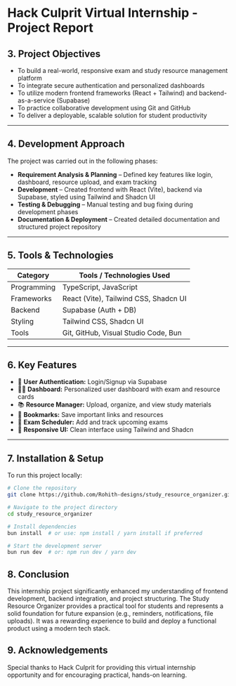# Hack Culprit Virtual Internship - Project Report
## 3. Project Objectives

- To build a real-world, responsive exam and study resource management platform  
- To integrate secure authentication and personalized dashboards  
- To utilize modern frontend frameworks (React + Tailwind) and backend-as-a-service (Supabase)  
- To practice collaborative development using Git and GitHub  
- To deliver a deployable, scalable solution for student productivity  

---

## 4. Development Approach

The project was carried out in the following phases:

- **Requirement Analysis & Planning** – Defined key features like login, dashboard, resource upload, and exam tracking  
- **Development** – Created frontend with React (Vite), backend via Supabase, styled using Tailwind and Shadcn UI  
- **Testing & Debugging** – Manual testing and bug fixing during development phases  
- **Documentation & Deployment** – Created detailed documentation and structured project repository  

---

## 5. Tools & Technologies

| Category        | Tools / Technologies Used                     |
|----------------|------------------------------------------------|
| Programming    | TypeScript, JavaScript                         |
| Frameworks     | React (Vite), Tailwind CSS, Shadcn UI          |
| Backend        | Supabase (Auth + DB)                           |
| Styling        | Tailwind CSS, Shadcn UI                        |
| Tools          | Git, GitHub, Visual Studio Code, Bun           |

---

## 6. Key Features

- 🔐 **User Authentication:** Login/Signup via Supabase  
- 🧑‍🎓 **Dashboard:** Personalized user dashboard with exam and resource cards  
- 📚 **Resource Manager:** Upload, organize, and view study materials  
- 📌 **Bookmarks:** Save important links and resources  
- 📅 **Exam Scheduler:** Add and track upcoming exams  
- 🎨 **Responsive UI:** Clean interface using Tailwind and Shadcn  

---

## 7. Installation & Setup

To run this project locally:

```bash
# Clone the repository
git clone https://github.com/Rohith-designs/study_resource_organizer.git

# Navigate to the project directory
cd study_resource_organizer

# Install dependencies
bun install  # or use: npm install / yarn install if preferred

# Start the development server
bun run dev  # or: npm run dev / yarn dev
```
## 8. Conclusion

This internship project significantly enhanced my understanding of frontend development, backend integration, and project structuring. The Study Resource Organizer provides a practical tool for students and represents a solid foundation for future expansion (e.g., reminders, notifications, file uploads). It was a rewarding experience to build and deploy a functional product using a modern tech stack.

## 9. Acknowledgements

Special thanks to Hack Culprit for providing this virtual internship opportunity and for encouraging practical, hands-on learning.

